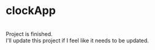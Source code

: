 # clockApp
<br>
Project is finished. 
<br>
I'll update this project if I feel like it needs to be updated.
